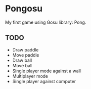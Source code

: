 Pongosu
=======

My first game using Gosu library: Pong.

TODO
----

* Draw paddle
* Move paddle
* Draw ball
* Move ball
* Single player mode against a wall
* Multiplayer mode
* Single player against computer
